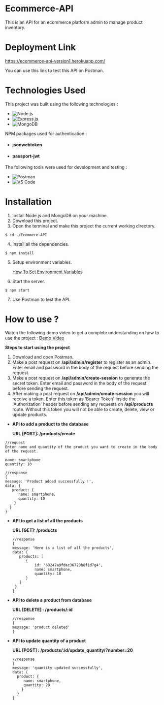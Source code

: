 # Ecommerce-API
This is an API for an ecommerce platform admin to manage product inventory.

# Deployment Link
  https://ecommerce-api-version1.herokuapp.com/
  
  You can use this link to test this API on Postman.

# Technologies Used

This project was built using the following technologies :

* <img alt="Node.js" src="https://img.shields.io/badge/Node.js-339933?style=for-the-badge&logo=nodedotjs&logoColor=white">
* <img alt="Express.js" src="https://img.shields.io/badge/Express.js-000000?style=for-the-badge&logo=express&logoColor=white">
* <img alt="MongoDB" src="https://img.shields.io/badge/MongoDB-4EA94B?style=for-the-badge&logo=mongodb&logoColor=white">

NPM packages used for authentication :

* <h4>jsonwebtoken</h4>
* <h4>passport-jwt</h4>

The following tools were used for development and testing :

* <img alt="Postman" src="https://img.shields.io/badge/Postman-FF6C37?style=for-the-badge&logo=Postman&logoColor=white">
* <img alt="VS Code" src="https://img.shields.io/badge/VSCode-0078D4?style=for-the-badge&logo=visual%20studio%20code&logoColor=white">

# Installation
1. Install Node.js and MongoDB on your machine.
2. Download this project.
3. Open the terminal and make this project the current working directory.
```
$ cd ./Ecommere-API
```
4. Install all the dependencies.
```
$ npm install
```
5. Setup environment variables.

     [How To Set Environment Variables](https://www.twilio.com/blog/2017/01/how-to-set-environment-variables.html)
     
6. Start the server.
```
$ npm start
```
7. Use Postman to test the API.

# How to use ?

Watch the following demo video to get a complete understanding on how to use the project :
[Demo Video](https://drive.google.com/file/d/1NNrnANYDJ545u5o_IDCk5KboPu0Ft-ri/view?usp=sharing)

**Steps to start using the project**

1. Download and open Postman.
2. Make a post request on **/api/admin/register** to register as an admin. Enter email and password in the body of the request before sending the request.
3. Make a post request on **/api/admin/create-session** to generate the secret token. Enter email and password in the body of the request before sending the request.
4. After making a post request on **/api/admin/create-session** you will receive a token. Enter this token as 'Bearer Token' inside the 'Authorization'
header before sending any requests on **/api/products** route. Without this token you will not be able to create, delete, view or update products.

* **API to add a product to the database**

   **URL [POST]: /products/create**

```
//request
Enter name and quantity of the product you want to create in the body of the request.

name: smartphone
quantity: 10

//response
{
message: 'Product added successfully !',
data: {
   product: {
      name: smartphone,
      quantity: 10
    }
  }
}
```

* **API to get a list of all the products**

   **URL [GET]: /products**
   
   ```
   //response
   {
   message: 'Here is a list of all the products',
   data: {
      products: [
         {
             id: '63247a9fdac36728h8f1d7g4',
             name: smartphone,
             quantity: 10
         }
      ]
    }
   }
   ```
   
* **API to delete a product from database**

  **URL [DELETE] : /products/:id**
  
  ```
  //response
  {
  message: 'product deleted'
  }
  ```
  
* **API to update quantity of a product**
  
  **URL [POST] : /products/:id/update_quantity/?number=20**
  
  ```
  //response
  {
  message: 'quantity updated successfully',
  data: {
    product: {
       name: smartphone,
       quantity: 20
      }
    }
  }
  ```
